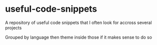 # useful-code-snippets

A repository of useful code snippets that I often look for accross several projects

Grouped by language then theme inside those if it makes sense to do so